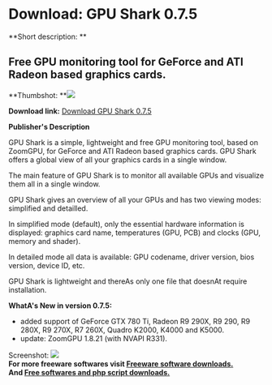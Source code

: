 # Download: GPU Shark 0.7.5

**Short description: **

## Free GPU monitoring tool for GeForce and ATI Radeon based graphics cards.

  
**Thumbshot: **![](http://www.freewarefiles.com/screenshot/gpushark06_md.jpg)   
  
**Download link:** [Download GPU Shark 0.7.5](http://freesoftwares.boysofts.com/GPU-Shark_program_63440.html)  
  

**Publisher's Description**  
  

GPU Shark is a simple, lightweight and free GPU monitoring tool, based on
ZoomGPU, for GeForce and ATI Radeon based graphics cards. GPU Shark offers a
global view of all your graphics cards in a single window.

The main feature of GPU Shark is to monitor all available GPUs and visualize
them all in a single window.

GPU Shark gives an overview of all your GPUs and has two viewing modes:
simplified and detailled.

In simplified mode (default), only the essential hardware information is
displayed: graphics card name, temperatures (GPU, PCB) and clocks (GPU, memory
and shader).

In detailed mode all data is available: GPU codename, driver version, bios
version, device ID, etc.

GPU Shark is lightweight and thereAs only one file that doesnAt require
installation.

**WhatA's New in version 0.7.5:**

  * added support of GeForce GTX 780 Ti, Radeon R9 290X, R9 290, R9 280X, R9 270X, R7 260X, Quadro K2000, K4000 and K5000. 
  * update: ZoomGPU 1.8.21 (with NVAPI R331). 

  
  
Screenshot: ![](http://www.freewarefiles.com/screenshot/gpushark06.jpg)  
**For more freeware softwares visit [Freeware software downloads.](http://freesoftwares.boysofts.com/)**   
**And [Free softwares and php script downloads.](http://www.boysofts.com/)**

